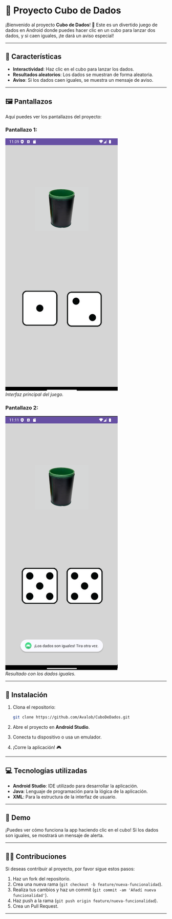 # 🎲 Proyecto Cubo de Dados

¡Bienvenido al proyecto **Cubo de Dados**! 🎉 Este es un divertido juego de dados en Android donde puedes hacer clic en un cubo para lanzar dos dados, y si caen iguales, ¡te dará un aviso especial!

---

## 🔧 Características

- **Interactividad**: Haz clic en el cubo para lanzar los dados.
- **Resultados aleatorios**: Los dados se muestran de forma aleatoria.
- **Aviso**: Si los dados caen iguales, se muestra un mensaje de aviso.

---

## 🖼️ Pantallazos

Aquí puedes ver los pantallazos del proyecto:

### Pantallazo 1:
![Dados1](Dados1.png)  
*Interfaz principal del juego.*

### Pantallazo 2:
![Dados2](Dados2.png)  
*Resultado con los dados iguales.*

---

## 🚀 Instalación

1. Clona el repositorio:

   ```bash
   git clone https://github.com/Avalob/CuboDeDados.git
   
2. Abre el proyecto en **Android Studio**.
3. Conecta tu dispositivo o usa un emulador.
4. ¡Corre la aplicación! 🎮

---

## 💻 Tecnologías utilizadas

- **Android Studio**: IDE utilizado para desarrollar la aplicación.
- **Java**: Lenguaje de programación para la lógica de la aplicación.
- **XML**: Para la estructura de la interfaz de usuario.

---

## 📱 Demo

¡Puedes ver cómo funciona la app haciendo clic en el cubo! Si los dados son iguales, se mostrará un mensaje de alerta.

---

## 🧑‍💻 Contribuciones

Si deseas contribuir al proyecto, por favor sigue estos pasos:

1. Haz un fork del repositorio.
2. Crea una nueva rama (`git checkout -b feature/nueva-funcionalidad`).
3. Realiza tus cambios y haz un commit (`git commit -am 'Añadí nueva funcionalidad'`).
4. Haz push a la rama (`git push origin feature/nueva-funcionalidad`).
5. Crea un Pull Request.

---

